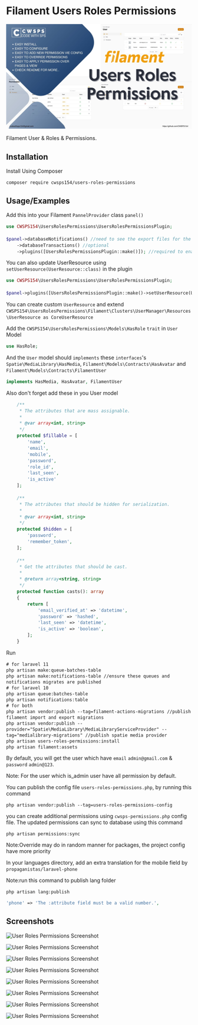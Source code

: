 
# Filament Users Roles Permissions

![Logo](screenshorts/code-with-sps-154-users-roles-permissions.jpg)

Filament User & Roles & Permissions.
## Installation

Install Using Composer

```shell
composer require cwsps154/users-roles-permissions
```
## Usage/Examples

Add this into your Filament `PannelProvider` class `panel()`
```php
use CWSPS154\UsersRolesPermissions\UsersRolesPermissionsPlugin;

$panel->databaseNotifications() //need to see the export files for the permission
    ->databaseTransactions() //optional
    ->plugins([UsersRolesPermissionsPlugin::make()]); //required to enable this extension
```
You can also update UserResource using `setUserResource(UserResource::class)` in the plugin
```php
use CWSPS154\UsersRolesPermissions\UsersRolesPermissionsPlugin;

$panel->plugins([UsersRolesPermissionsPlugin::make()->setUserResource(UserResource::class)]);
```
You can create custom `UserResource` and extend `CWSPS154\UsersRolesPermissions\Filament\Clusters\UserManager\Resources\UserResource as CoreUserResource`

Add the `CWSPS154\UsersRolesPermissions\Models\HasRole` `trait` in `User` Model
```php
use HasRole;
```

And the `User` model should `implements` these `interfaces`'s `Spatie\MediaLibrary\HasMedia`, `Filament\Models\Contracts\HasAvatar` and `Filament\Models\Contracts\FilamentUser`

```php
implements HasMedia, HasAvatar, FilamentUser
```
Also don't forget add these in you User model
```php
    /**
     * The attributes that are mass assignable.
     *
     * @var array<int, string>
     */
    protected $fillable = [
        'name',
        'email',
        'mobile',
        'password',
        'role_id',
        'last_seen',
        'is_active'
    ];

    /**
     * The attributes that should be hidden for serialization.
     *
     * @var array<int, string>
     */
    protected $hidden = [
        'password',
        'remember_token',
    ];

    /**
     * Get the attributes that should be cast.
     *
     * @return array<string, string>
     */
    protected function casts(): array
    {
        return [
            'email_verified_at' => 'datetime',
            'password' => 'hashed',
            'last_seen' => 'datetime',
            'is_active' => 'boolean',
        ];
    }
```
Run

```shell
# for laravel 11
php artisan make:queue-batches-table
php artisan make:notifications-table //ensure these queues and notifications migrates are published
# for laravel 10
php artisan queue:batches-table
php artisan notifications:table
# for both
php artisan vendor:publish --tag=filament-actions-migrations //publish filament import and export migrations
php artisan vendor:publish --provider="Spatie\MediaLibrary\MediaLibraryServiceProvider" --tag="medialibrary-migrations" //publish spatie media provider
php artisan users-roles-permissions:install
php artisan filament:assets
```

By default, you will get the user which have `email` `admin@gmail.com` & `password` `admin@123`.

Note: For the user which is_admin user have all permission by default.

You can publish the config file `users-roles-permissions.php`, by running this command

```shell
php artisan vendor:publish --tag=users-roles-permissions-config
```
you can create additional permissions using `cwsps-permissions.php` config file.
The updated permissions can sync to database using this command
```shell
php artisan permissions:sync
```

Note:Override may do in random manner for packages, the project config have more priority

In your languages directory, add an extra translation for the mobile field by `propaganistas/laravel-phone`

Note:run this command to publish lang folder
```shell
php artisan lang:publish
```

```php
'phone' => 'The :attribute field must be a valid number.',
```

## Screenshots

![User Roles Permissions Screenshot](screenshorts/user-list.png)

![User Roles Permissions Screenshot](screenshorts/user-create.png)

![User Roles Permissions Screenshot](screenshorts/user-edit.png)

![User Roles Permissions Screenshot](screenshorts/edit-profile.png)

![User Roles Permissions Screenshot](screenshorts/role-list.png)

![User Roles Permissions Screenshot](screenshorts/role-create.png)

![User Roles Permissions Screenshot](screenshorts/role-edit.png)

![User Roles Permissions Screenshot](screenshorts/permission-list.png)
